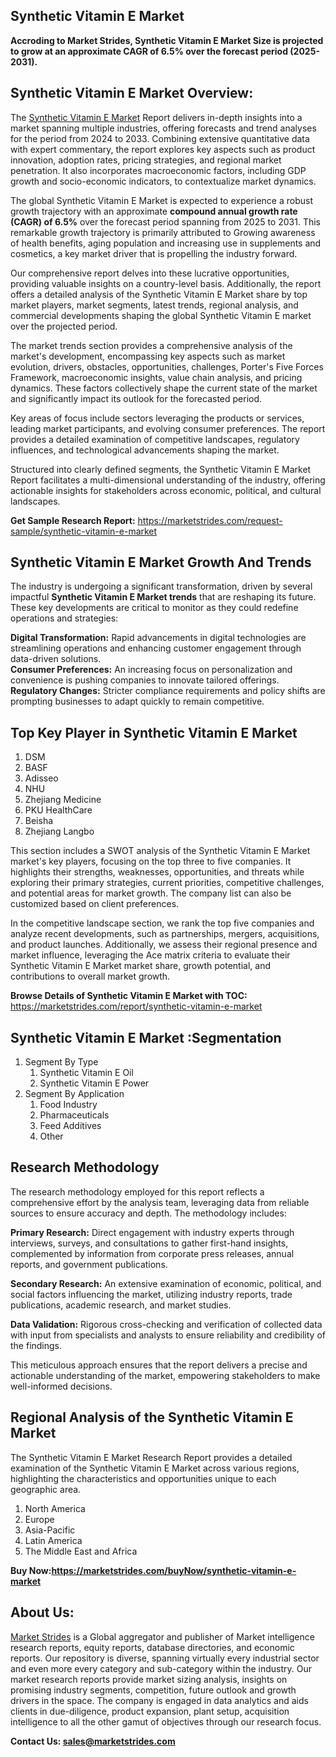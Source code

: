 <h2>Synthetic Vitamin E Market</h2>
<p><strong>Accroding to Market Strides, Synthetic Vitamin E Market Size is projected to grow at an approximate CAGR of 6.5% over the forecast period (2025-2031).</strong></p>
<h2>Synthetic Vitamin E Market Overview:</h2>
<p>The <a href="https://marketstrides.com/report/synthetic-vitamin-e-market">Synthetic Vitamin E Market</a> Report delivers in-depth insights into a market spanning multiple industries, offering forecasts and trend analyses for the period from 2024 to 2033. Combining extensive quantitative data with expert commentary, the report explores key aspects such as product innovation, adoption rates, pricing strategies, and regional market penetration. It also incorporates macroeconomic factors, including GDP growth and socio-economic indicators, to contextualize market dynamics.</p>
<p>The global Synthetic Vitamin E Market is expected to experience a robust growth trajectory with an approximate <strong>compound annual growth rate (CAGR) of 6.5%</strong> over the forecast period spanning from 2025 to 2031. This remarkable growth trajectory is primarily attributed to Growing awareness of health benefits, aging population and increasing use in supplements and cosmetics, a key market driver that is propelling the industry forward.</p>
<p>Our comprehensive report delves into these lucrative opportunities, providing valuable insights on a country-level basis. Additionally, the report offers a detailed analysis of the Synthetic Vitamin E Market share by top market players, market segments, latest trends, regional analysis, and commercial developments shaping the global Synthetic Vitamin E market over the projected period.</p>
<p>The market trends section provides a comprehensive analysis of the market's development, encompassing key aspects such as market evolution, drivers, obstacles, opportunities, challenges, Porter's Five Forces Framework, macroeconomic insights, value chain analysis, and pricing dynamics. These factors collectively shape the current state of the market and significantly impact its outlook for the forecasted period.</p>
<p>Key areas of focus include sectors leveraging the products or services, leading market participants, and evolving consumer preferences. The report provides a detailed examination of competitive landscapes, regulatory influences, and technological advancements shaping the market.</p>
<p>Structured into clearly defined segments, the Synthetic Vitamin E Market Report facilitates a multi-dimensional understanding of the industry, offering actionable insights for stakeholders across economic, political, and cultural landscapes.</p>
<p><strong>Get Sample Research Report:</strong> <a href="https://marketstrides.com/request-sample/synthetic-vitamin-e-market">https://marketstrides.com/request-sample/synthetic-vitamin-e-market</a></p>
<h2>Synthetic Vitamin E Market Growth And Trends</h2>
<p>The industry is undergoing a significant transformation, driven by several impactful <strong>Synthetic Vitamin E Market trends</strong> that are reshaping its future. These key developments are critical to monitor as they could redefine operations and strategies:</p>
<p><strong>Digital Transformation:</strong> Rapid advancements in digital technologies are streamlining operations and enhancing customer engagement through data-driven solutions.<br /><strong>Consumer Preferences:</strong> An increasing focus on personalization and convenience is pushing companies to innovate tailored offerings.<br /><strong>Regulatory Changes:</strong> Stricter compliance requirements and policy shifts are prompting businesses to adapt quickly to remain competitive.</p>
<h2>Top Key Player in Synthetic Vitamin E Market</h2>
<ol>
<li>DSM</li>
<li>BASF</li>
<li>Adisseo</li>
<li>NHU</li>
<li>Zhejiang Medicine</li>
<li>PKU HealthCare</li>
<li>Beisha</li>
<li>Zhejiang Langbo</li>
</ol>
<p>This section includes a SWOT analysis of the Synthetic Vitamin E Market market's key players, focusing on the top three to five companies. It highlights their strengths, weaknesses, opportunities, and threats while exploring their primary strategies, current priorities, competitive challenges, and potential areas for market growth. The company list can also be customized based on client preferences.</p>
<p>In the competitive landscape section, we rank the top five companies and analyze recent developments, such as partnerships, mergers, acquisitions, and product launches. Additionally, we assess their regional presence and market influence, leveraging the Ace matrix criteria to evaluate their Synthetic Vitamin E Market market share, growth potential, and contributions to overall market growth.</p>
<p><strong>Browse Details of Synthetic Vitamin E Market with TOC:</strong> <a href="https://marketstrides.com/report/synthetic-vitamin-e-market">https://marketstrides.com/report/synthetic-vitamin-e-market</a></p>
<h2>Synthetic Vitamin E Market :Segmentation</h2>
<ol>
<li>Segment By Type
<ol>
<li>Synthetic Vitamin E Oil</li>
<li>Synthetic Vitamin E Power</li>
</ol>
</li>
<li>Segment By Application
<ol>
<li>Food Industry</li>
<li>Pharmaceuticals</li>
<li>Feed Additives</li>
<li>Other</li>
</ol>
</li>
</ol>
<h2>Research Methodology</h2>
<p>The research methodology employed for this report reflects a comprehensive effort by the analysis team, leveraging data from reliable sources to ensure accuracy and depth. The methodology includes:</p>
<p><strong>Primary Research:</strong> Direct engagement with industry experts through interviews, surveys, and consultations to gather first-hand insights, complemented by information from corporate press releases, annual reports, and government publications.</p>
<p><strong>Secondary Research:</strong> An extensive examination of economic, political, and social factors influencing the market, utilizing industry reports, trade publications, academic research, and market studies.</p>
<p><strong>Data Validation:</strong> Rigorous cross-checking and verification of collected data with input from specialists and analysts to ensure reliability and credibility of the findings.</p>
<p>This meticulous approach ensures that the report delivers a precise and actionable understanding of the market, empowering stakeholders to make well-informed decisions.</p>
<h2>Regional Analysis of the Synthetic Vitamin E Market</h2>
<p>The Synthetic Vitamin E Market Research Report provides a detailed examination of the Synthetic Vitamin E Market across various regions, highlighting the characteristics and opportunities unique to each geographic area.</p>
<ol>
<li>North America</li>
<li>Europe</li>
<li>Asia-Pacific</li>
<li>Latin America</li>
<li>The Middle East and Africa</li>
</ol>
<p><strong>Buy Now:<a href="https://marketstrides.com/buyNow/synthetic-vitamin-e-market?price=single_price">https://marketstrides.com/buyNow/synthetic-vitamin-e-market</a></strong></p>
<h2>About Us:</h2>
<p><a href="https://marketstrides.com/">Market Strides</a> is a Global aggregator and publisher of Market intelligence research reports, equity reports, database directories, and economic reports. Our repository is diverse, spanning virtually every industrial sector and even more every category and sub-category within the industry. Our market research reports provide market sizing analysis, insights on promising industry segments, competition, future outlook and growth drivers in the space. The company is engaged in data analytics and aids clients in due-diligence, product expansion, plant setup, acquisition intelligence to all the other gamut of objectives through our research focus.</p>
<p><strong>Contact Us: <a href="mailto:sales@marketstrides.com">sales@marketstrides.com</a></strong></p>

